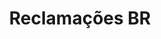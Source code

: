 ---
layout: project
category: project
images: ["reclamacoes1.png", "reclamacoes2.png"]
work: "UX & UI design - Development"
title: "Reclamações BR"
desc: "Government project to show open data on complains about companies. It won second place at government championship http://dados.gov.br/"
website: "http://reclamacoes-br.herokuapp.com/"
cover: "reclamacoeslogo.png"
class: "third"
link: "reclamacoes.html"
name: "reclamacoes"
---